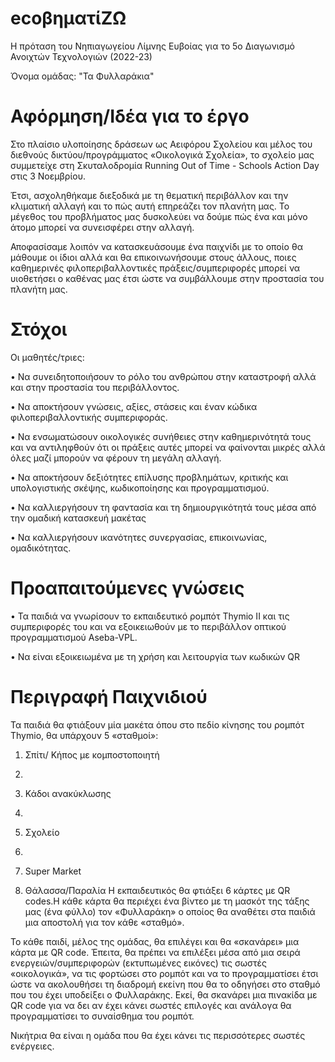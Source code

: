 # ecoβηματίΖΩ
Η πρόταση του Νηπιαγωγείου Λίμνης Ευβοίας για το 5ο Διαγωνισμό Ανοιχτών Τεχνολογιών (2022-23)

Όνομα ομάδας: "Τα Φυλλαράκια"
# Αφόρμηση/Ιδέα  για το έργο
Στο πλαίσιο υλοποίησης δράσεων ως Αειφόρου Σχολείου και μέλος του διεθνούς δικτύου/προγράμματος «Oικολογικά Σχολεία», το σχολείο μας συμμετείχε στη Σκυταλοδρομία Running Out of Time - Schools Action Day στις 3 Νοεμβρίου. 

Έτσι, ασχοληθήκαμε διεξοδικά με τη θεματική περιβάλλον και την κλιματική αλλαγή και το πώς αυτή επηρεάζει τον πλανήτη μας. Το μέγεθος του προβλήματος μας δυσκολεύει να δούμε πώς ένα και μόνο άτομο μπορεί να συνεισφέρει στην αλλαγή.

Αποφασίσαμε λοιπόν να κατασκευάσουμε ένα παιχνίδι με το οποίο θα μάθουμε οι ίδιοι αλλά και θα επικοινωνήσουμε στους άλλους, ποιες καθημερινές φιλοπεριβαλλοντικές πράξεις/συμπεριφορές μπορεί να υιοθετήσει ο καθένας μας έτσι ώστε να συμβάλλουμε στην προστασία του πλανήτη μας.
# Στόχοι
Οι μαθητές/τριες:

•	Να συνειδητοποιήσουν το ρόλο του ανθρώπου στην καταστροφή αλλά και στην προστασία του περιβάλλοντος.

•	Να αποκτήσουν  γνώσεις, αξίες, στάσεις και έναν κώδικα φιλοπεριβαλλοντικής συμπεριφοράς.

•	Να ενσωματώσουν οικολογικές συνήθειες στην καθημερινότητά τους και να αντιληφθούν ότι οι πράξεις αυτές μπορεί να φαίνονται μικρές αλλά όλες μαζί μπορούν να φέρουν τη μεγάλη αλλαγή.

•	Να αποκτήσουν δεξιότητες επίλυσης προβλημάτων, κριτικής και υπολογιστικής σκέψης, κωδικοποίησης και προγραμματισμού.

•	Να καλλιεργήσουν τη φαντασία και τη δημιουργικότητά τους μέσα από την ομαδική κατασκευή μακέτας

•	Να καλλιεργήσουν ικανότητες συνεργασίας, επικοινωνίας, ομαδικότητας.
# Προαπαιτούμενες γνώσεις
•	Τα παιδιά να γνωρίσουν το εκπαιδευτικό ρομπότ Thymio ΙΙ και τις συμπεριφορές του και να εξοικειωθούν με το περιβάλλον οπτικού προγραμματισμού Aseba-VPL.

•	Να είναι εξοικειωμένα με τη χρήση και λειτουργία των κωδικών QR
# Περιγραφή Παιχνιδιού
Τα παιδιά θα φτιάξουν μία μακέτα όπου στο πεδίο κίνησης του ρομπότ Thymio, θα υπάρχουν 5 «σταθμοί»: 
1.	Σπίτι/ Κήπος με κομποστοποιητή
2.	
3.	Κάδοι ανακύκλωσης
4.	
5.	Σχολείο 
6.	
7.	Super Market


9.	Θάλασσα/Παραλία
Η εκπαιδευτικός θα φτιάξει 6 κάρτες με QR codes.Η κάθε κάρτα θα περιέχει ένα βίντεο με τη μασκότ της τάξης μας (ένα φύλλο) τον «Φυλλαράκη» ο οποίος θα αναθέτει στα παιδιά μια αποστολή για τον κάθε «σταθμό».

Το κάθε παιδί, μέλος της ομάδας, θα επιλέγει και θα «σκανάρει» μια κάρτα με QR code. Έπειτα, θα πρέπει να επιλέξει μέσα από μια σειρά ενεργειών/συμπεριφορών (εκτυπωμένες εικόνες) τις σωστές «οικολογικά», να τις φορτώσει στο ρομπότ και να το προγραμματίσει έτσι ώστε να ακολουθήσει τη διαδρομή εκείνη που θα το οδηγήσει στο σταθμό που του έχει υποδείξει ο Φυλλαράκης. Εκεί, θα σκανάρει μια πινακίδα με QR code για να δει αν έχει κάνει σωστές επιλογές και ανάλογα θα προγραμματίσει το συναίσθημα του ρομπότ.

Νικήτρια θα είναι η ομάδα που θα έχει κάνει τις περισσότερες σωστές ενέργειες.
